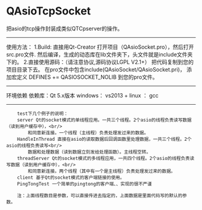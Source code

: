 # QAsioTcpSocket
把asio的tcp操作封装成类似QTCpserver的操作。

*********
使用方法：
    1.Build:
        直接用Qt-Creator 打开项目（QAsioSocket.pro），然后打开src.pro文件.
        然后编译，生成的动态库在lib文件夹下，头文件就是include文件夹下的。
    2.直接使用源码：（请注意协议,源码协议LGPL V2.1+）
        把代码复制到您的项目目录下去。
        在pro文件中包含include(QAsioSocket/QAsioSocket.pri)，
        添加宏定义 DEFINES += QASIOSOCKET_NOLIB 到您的pro文件。
    
**************************************
环境依赖
    依赖库：Qt 5.x版本
    windows： vs2013 +
    linux ： gcc

***************************************

        test下几个例子的说明：
        server Qt的socket模式的单线程应用。一共三个线程。2个asio的线程负责读写数据（读到用户缓存中），<br/>
            和同意新连接。一个线程（主线程）负责处理发过来的数据。
        HandleInThread 直接在asio的读取数据后回调函数里处理数据，一共三个线程。2个asio的线程负责读写<br/>
            数据和处理数据（读到数据立刻发给处理函数）。主线程空转。
        threadServer Qt的socket模式的多线程应用，一共四个线程。2个asio的线程负责读写数据（读到用户缓存中），<br/>
            和同意新连接。两个线程（其中有一个是主线程）负责处理发过来的数据。
        client 基于Qt的socket模式的客户端链接的使用。
        PingTongTest 一个简单的pingtong的客户端、、实现的很不严谨
        
        注：上面线程数目是参数，可以直接传进去指定的，上面数据是里面代码写的默认的参数。
